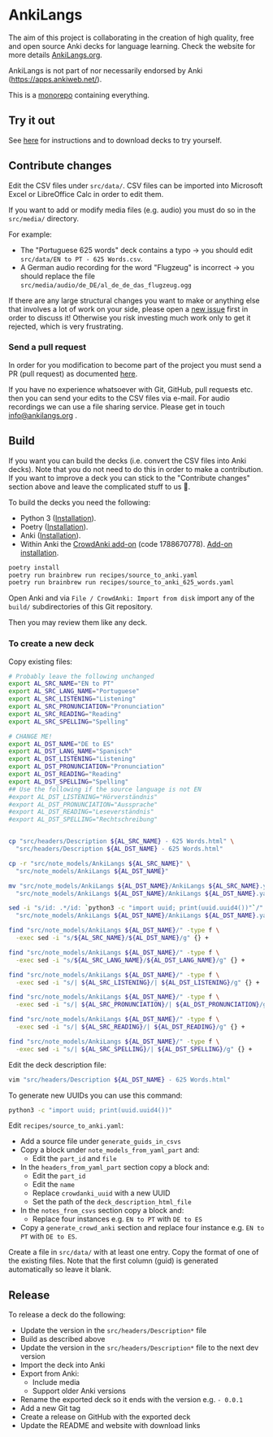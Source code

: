 # AnkiLangs

The aim of this project is collaborating in the creation of high quality, free
and open source Anki decks for language learning. Check the website for more
details [AnkiLangs.org](https://ankilangs.org).

AnkiLangs is not part of nor necessarily endorsed by Anki (https://apps.ankiweb.net/).

This is a [monorepo](https://en.wikipedia.org/wiki/Monorepo) containing everything.


## Try it out

See [here](https://ankilangs.org/) for instructions and to download decks to
try yourself.


## Contribute changes

Edit the CSV files under `src/data/`. CSV files can be imported into Microsoft Excel or LibreOffice
Calc in order to edit them.

If you want to add or modify media files (e.g. audio) you must do so in the `src/media/` directory.

For example:
* The "Portuguese 625 words" deck contains a typo → you should edit `src/data/EN to PT - 625 Words.csv`.
* A German audio recording for the word "Flugzeug" is incorrect → you should replace the file `src/media/audio/de_DE/al_de_de_das_flugzeug.ogg`

If there are any large structural changes you want to make or anything else that involves a lot of
work on your side, please open a [new issue](https://github.com/ankilangs/ankilangs/issues/new/choose)
first in order to discuss it! Otherwise you risk investing much work only to get it rejected, which
is very frustrating.


### Send a pull request

In order for you modification to become part of the project you must send a PR (pull request) as documented
[here](https://docs.github.com/en/pull-requests/collaborating-with-pull-requests/proposing-changes-to-your-work-with-pull-requests/creating-a-pull-request-from-a-fork).

If you have no experience whatsoever with Git, GitHub, pull requests etc. then
you can send your edits to the CSV files via e-mail. For audio recordings we
can use a file sharing service. Please get in touch info@ankilangs.org .


## Build

If you want you can build the decks (i.e. convert the CSV files into Anki decks).
Note that you do not need to do this in order to make a contribution. If you want to improve a deck
you can stick to the "Contribute changes" section above and leave the complicated stuff to us 🙂.

To build the decks you need the following:

* Python 3 ([Installation](https://wiki.python.org/moin/BeginnersGuide/Download)).
* Poetry ([Installation](https://python-poetry.org/docs/#installation)).
* Anki ([Installation](https://apps.ankiweb.net/#download)).
* Within Anki the [CrowdAnki add-on](https://ankiweb.net/shared/info/1788670778) (code 1788670778).
  [Add-on installation](https://docs.ankiweb.net/addons.html).

```bash
poetry install
poetry run brainbrew run recipes/source_to_anki.yaml
poetry run brainbrew run recipes/source_to_anki_625_words.yaml
```

Open Anki and via `File / CrowdAnki: Import from disk` import any of the `build/` subdirectories of this
Git repository.

Then you may review them like any deck.


### To create a new deck

Copy existing files:

```bash
# Probably leave the following unchanged
export AL_SRC_NAME="EN to PT"
export AL_SRC_LANG_NAME="Portuguese"
export AL_SRC_LISTENING="Listening"
export AL_SRC_PRONUNCIATION="Pronunciation"
export AL_SRC_READING="Reading"
export AL_SRC_SPELLING="Spelling"

# CHANGE ME!
export AL_DST_NAME="DE to ES"
export AL_DST_LANG_NAME="Spanisch"
export AL_DST_LISTENING="Listening"
export AL_DST_PRONUNCIATION="Pronunciation"
export AL_DST_READING="Reading"
export AL_DST_SPELLING="Spelling"
## Use the following if the source language is not EN
#export AL_DST_LISTENING="Hörverständnis"
#export AL_DST_PRONUNCIATION="Aussprache"
#export AL_DST_READING="Leseverständnis"
#export AL_DST_SPELLING="Rechtschreibung"


cp "src/headers/Description ${AL_SRC_NAME} - 625 Words.html" \
  "src/headers/Description ${AL_DST_NAME} - 625 Words.html"

cp -r "src/note_models/AnkiLangs ${AL_SRC_NAME}" \
  "src/note_models/AnkiLangs ${AL_DST_NAME}"

mv "src/note_models/AnkiLangs ${AL_DST_NAME}/AnkiLangs ${AL_SRC_NAME}.yaml" \
  "src/note_models/AnkiLangs ${AL_DST_NAME}/AnkiLangs ${AL_DST_NAME}.yaml"

sed -i "s/id: .*/id: `python3 -c "import uuid; print(uuid.uuid4())"`/" \
  "src/note_models/AnkiLangs ${AL_DST_NAME}/AnkiLangs ${AL_DST_NAME}.yaml"

find "src/note_models/AnkiLangs ${AL_DST_NAME}/" -type f \
  -exec sed -i "s/${AL_SRC_NAME}/${AL_DST_NAME}/g" {} +

find "src/note_models/AnkiLangs ${AL_DST_NAME}/" -type f \
  -exec sed -i "s/${AL_SRC_LANG_NAME}/${AL_DST_LANG_NAME}/g" {} +

find "src/note_models/AnkiLangs ${AL_DST_NAME}/" -type f \
  -exec sed -i "s/| ${AL_SRC_LISTENING}/| ${AL_DST_LISTENING}/g" {} +

find "src/note_models/AnkiLangs ${AL_DST_NAME}/" -type f \
  -exec sed -i "s/| ${AL_SRC_PRONUNCIATION}/| ${AL_DST_PRONUNCIATION}/g" {} +

find "src/note_models/AnkiLangs ${AL_DST_NAME}/" -type f \
  -exec sed -i "s/| ${AL_SRC_READING}/| ${AL_DST_READING}/g" {} +

find "src/note_models/AnkiLangs ${AL_DST_NAME}/" -type f \
  -exec sed -i "s/| ${AL_SRC_SPELLING}/| ${AL_DST_SPELLING}/g" {} +
```

Edit the deck description file:

```bash
vim "src/headers/Description ${AL_DST_NAME} - 625 Words.html"
```

To generate new UUIDs you can use this command:

```bash
python3 -c "import uuid; print(uuid.uuid4())"
```

Edit `recipes/source_to_anki.yaml`:
* Add a source file under `generate_guids_in_csvs`
* Copy a block under `note_models_from_yaml_part` and:
  * Edit the `part_id` and `file`
* In the `headers_from_yaml_part` section copy a block and:
  * Edit the `part_id`
  * Edit the `name`
  * Replace `crowdanki_uuid` with a new UUID
  * Set the path of the `deck_description_html_file`
* In the `notes_from_csvs` section copy a block and:
  * Replace four instances e.g. `EN to PT` with `DE to ES`
* Copy a `generate_crowd_anki` section and replace four instance e.g.
  `EN to PT` with `DE to ES`.

Create a file in `src/data/` with at least one entry. Copy the format of one of
the existing files. Note that the first column (guid) is generated
automatically so leave it blank.


## Release

To release a deck do the following:

* Update the version in the `src/headers/Description*` file
* Build as described above
* Update the version in the `src/headers/Description*` file to the next dev version
* Import the deck into Anki
* Export from Anki:
  * Include media
  * Support older Anki versions
* Rename the exported deck so it ends with the version e.g. `- 0.0.1`
* Add a new Git tag
* Create a release on GitHub with the exported deck
* Update the README and website with download links
